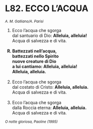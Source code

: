 # L82. ECCO L’ACQUA

<sub><i>A. M. Galliano/A. Parisi</i></sub>
<ol>
  <li>Ecco l’acqua che sgorga<br>
    dal santuario di Dio: <b>Alleluia, alleluia!</b><br>
    Acqua di salvezza e di vita.</li><br>
  <b><li type="A" value="18">Battezzati nell’acqua,<br>
    battezzati nello Spirito<br>
    nuove creature di Dio<br>
    a lui cantiamo: Alleluia, alleluia!<br>
    Alleluia, alleluia.</li></b><br>
  <li value="2">Ecco l’acqua che sgorga<br>
    dal costato di Cristo: <b>Alleluia, alleluia.</b><br>
    Acqua di salvezza e di vita.</li><br>
  <li>Ecco l’acqua che sgorga<br>
    dalla Roccia eterna: <b>Alleluia, alleluia.</b><br>
    Acqua di salvezza e di vita.</li>
</ol>
<sub><i>O notte gloriosa, Paoline (1995)</i></sub>
